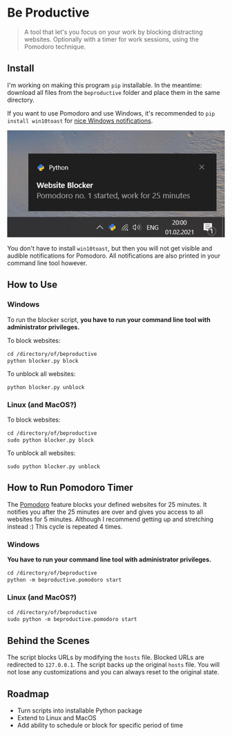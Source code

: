 # Be Productive
> A tool that let's you focus on your work by blocking distracting websites. Optionally with a timer for work sessions, using the Pomodoro technique.


## Install

I'm working on making this program `pip` installable. In the meantime: download all files from the `beproductive` folder and place them in the same directory.

If you want to use Pomodoro and use Windows, it's recommended to `pip install win10toast` for [nice Windows notifications](https://github.com/jithurjacob/Windows-10-Toast-Notifications). 

![](pomodoro-notification.png)

You don't have to install `win10toast`, but then you will not get visible and audible notifications for Pomodoro. All notifications are also printed in your command line tool however.

## How to Use

### Windows
To run the blocker script, **you have to run your command line tool with administrator privileges.**

To block websites:
```
cd /directory/of/beproductive
python blocker.py block
```
To unblock all websites:
```
python blocker.py unblock
```

### Linux (and MacOS?)
To block websites:
```
cd /directory/of/beproductive
sudo python blocker.py block
```
To unblock all websites:
```
sudo python blocker.py unblock
```

## How to Run Pomodoro Timer
The [Pomodoro](https://en.wikipedia.org/wiki/Pomodoro_Technique) feature blocks your defined websites for 25 minutes. It notifies you after the 25 minutes are over and gives you access to all websites for 5 minutes. Although I recommend getting up and stretching instead :) This cycle is repeated 4 times.


### Windows
**You have to run your command line tool with administrator privileges.**
```
cd /directory/of/beproductive
python -m beproductive.pomodoro start
```

### Linux (and MacOS?)
```
cd /directory/of/beproductive
sudo python -m beproductive.pomodoro start
```

## Behind the Scenes
The script blocks URLs by modifying the `hosts` file. Blocked URLs are redirected to `127.0.0.1`. The script backs up the original `hosts` file. You will not lose any customizations and you can always reset to the original state.

## Roadmap
- Turn scripts into installable Python package
- Extend to Linux and MacOS
- Add ability to schedule or block for specific period of time

